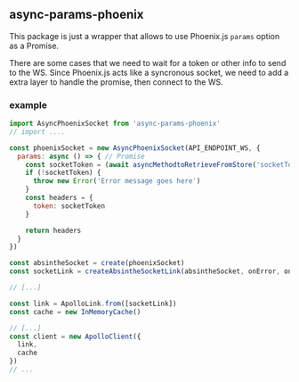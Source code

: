 ## async-params-phoenix

This package is just a wrapper that allows to use Phoenix.js `params` option as a Promise.

There are some cases that we need to wait for a token or other info to send to the WS. Since Phoenix.js acts like a syncronous socket, we need to add a extra layer to handle the promise, then connect to the WS.

### example

```js
import AsyncPhoenixSocket from 'async-params-phoenix'
// import ....

const phoenixSocket = new AsyncPhoenixSocket(API_ENDPOINT_WS, {
  params: async () => { // Promise
    const socketToken = (await asyncMethodtoRetrieveFromStore('socketToken')) || ''
    if (!socketToken) {
      throw new Error('Error message goes here')
    }
    const headers = {
      token: socketToken
    }

    return headers
  }
})

const absintheSocket = create(phoenixSocket)
const socketLink = createAbsintheSocketLink(absintheSocket, onError, onStart)

// [...]

const link = ApolloLink.from([socketLink])
const cache = new InMemoryCache()

// [...]
const client = new ApolloClient({
  link,
  cache
})
// ...
```

